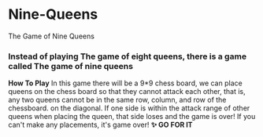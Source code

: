# Nine-Queens
The Game of Nine Queens
### Instead of playing The game of eight queens, there is a game called The game of nine queens
**How To Play**
In this game there will be a 9*9 chess board, we can place queens on the chess board so that they cannot attack each other, that is, any two queens cannot be in the same row, column, and row of the chessboard. on the diagonal.
If one side is within the attack range of other queens when placing the queen, that side loses and the game is over!
If you can't make any placements, it's game over!
**✨ GO FOR IT**
